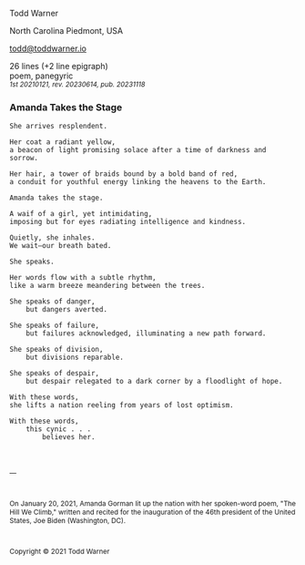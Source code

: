 <!--
Amanda Takes the Stage, a poem

Written as reaction to poet Amanda Gorman's inaugural (Joe Biden, 2021-01-20)
recitation of "The Hill We Climb."

Copyright © 2021 Todd Warner

I customized this with a prose "scene" at the end that serves as a epilogue-ish
epigraph. Usually, I would put something like that in the title header of the
poem, but I wanted the context of the poem to be delayed for the reader.

Customizations:
- squashed the line spacing so that the ending epigraph is single spaced
  'normal'. Since there is no paragraph spacing, we had to add a couple
  &ZeroWidthSpace; lines in there to space things out manually. Maybe someday
  I will have a switch set up to do this more automatically.
- Turned off indenting 'no-indent' and page-breaking 'no-break' for the scene.
- Added space between the poem and the epigraph with a .5in margin just to give
  it some air.

Drafted 2021-01-21
Published 2023-11-18 — County Lines, a Literary Journal, volume 11, 2024
-->

<style>
    @import url("https://toddwarner.io/pub/css/manuscript-css/manuscript.css");
    /*
    @import url("../../manuscript.css");
    @import url("../../manuscript-beta.css");
    */
    :root {	--m-line-spacing: normal; }
    .m-scene {
        font-size: 85%;
        margin-block-start: .5in;
        line-height: normal; /* redundant (see :root) but left as an example */
    }
</style>

<div id="vpage">
<article id="manuscript" class="poetry">

<section class="m-poem">

<div class="m-page-header">
<div class="m-contact">

Todd Warner

North Carolina Piedmont, USA

todd@toddwarner.io

</div><div class="m-facts">

26 lines (+2 line epigraph)  
poem, panegyric  
<small>_1st 20210121, rev. 20230614, pub. 20231118_</small>

</div></div>

<div class="m-title-header">

# Amanda Takes the Stage

</div>


```
She arrives resplendent.

Her coat a radiant yellow,
a beacon of light promising solace after a time of darkness and sorrow.

Her hair, a tower of braids bound by a bold band of red,
a conduit for youthful energy linking the heavens to the Earth.
```

```
Amanda takes the stage.

A waif of a girl, yet intimidating,
imposing but for eyes radiating intelligence and kindness.

Quietly, she inhales.
We wait—our breath bated.
```

```
She speaks.

Her words flow with a subtle rhythm,
like a warm breeze meandering between the trees.

She speaks of danger,
    but dangers averted.

She speaks of failure,
    but failures acknowledged, illuminating a new path forward.

She speaks of division,
    but divisions reparable.

She speaks of despair,
    but despair relegated to a dark corner by a floodlight of hope.
```

```
With these words,
she lifts a nation reeling from years of lost optimism.

With these words,
    this cynic . . .
        believes her.
```


</section>
<section class="m-scene no-indent no-break">

—

&ZeroWidthSpace;

On January 20, 2021, Amanda Gorman lit up the nation with her spoken-word poem,
"The Hill We Climb," written and recited for the inauguration of the 46th
president of the United States, Joe Biden (Washington, DC).

&ZeroWidthSpace;

Copyright © 2021 Todd Warner

</section>
</article></div>

